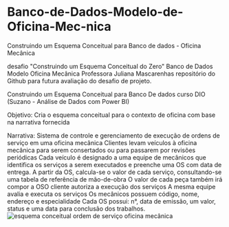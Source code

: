 # Banco-de-Dados-Modelo-de-Oficina-Mec-nica
Construindo um Esquema Conceitual para Banco de dados - Oficina Mecânica

desafio "Construindo um Esquema Conceitual do Zero"
Banco de Dados Modelo Oficina Mecânica
Professora Juliana Mascarenhas
repositório do Github para futura avaliação do desafio de projeto.  

Construindo um Esquema Conceitual para Banco De dados curso DIO (Suzano - Análise de Dados com Power BI)

Objetivo:
Cria o esquema conceitual para o contexto de oficina com base na narrativa fornecida

Narrativa:
Sistema de controle e gerenciamento de execução de ordens de serviço em uma oficina mecânica
Clientes levam veículos à oficina mecânica para serem consertados ou para passarem por revisões  periódicas
Cada veículo é designado a uma equipe de mecânicos que identifica os serviços a serem executados e preenche uma OS com data de entrega.
A partir da OS, calcula-se o valor de cada serviço, consultando-se uma tabela de referência de mão-de-obra
O valor de cada peça também irá compor a OSO cliente autoriza a execução dos serviços
A mesma equipe avalia e executa os serviços
Os mecânicos possuem código, nome, endereço e especialidade
Cada OS possui: n°, data de emissão, um valor, status e uma data para conclusão dos trabalhos.
![esquema conceitual ordem de serviço oficina mecânica](https://github.com/user-attachments/assets/87025346-bd0c-4d75-a3aa-f96b58aa07f8)

